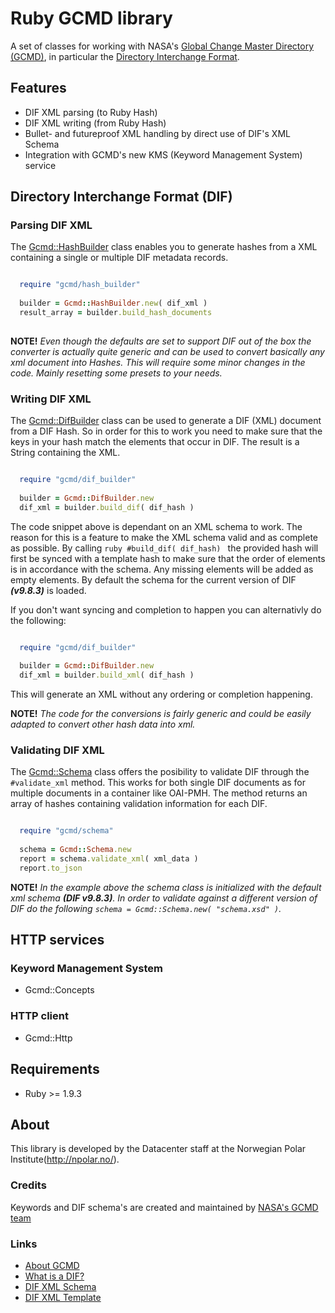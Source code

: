 # Ruby GCMD library
A set of classes for working with NASA's [Global Change Master Directory (GCMD)](http://gcmd.gsfc.nasa.gov/), in
particular the [Directory Interchange Format](http://gcmd.nasa.gov/User/difguide/).

## Features
* DIF XML parsing (to Ruby Hash)
* DIF XML writing (from Ruby Hash)
* Bullet- and futureproof XML handling by direct use of DIF's XML Schema
* Integration with GCMD's new KMS (Keyword Management System) service

## Directory Interchange Format (DIF)

### Parsing DIF XML

The [Gcmd::HashBuilder](https://github.com/npolar/gcmd/blob/master/lib/gcmd/hash_builder.rb) class enables you to generate hashes from a XML containing a single or
multiple DIF metadata records.

``` ruby

  require "gcmd/hash_builder"
 
  builder = Gcmd::HashBuilder.new( dif_xml )
  result_array = builder.build_hash_documents
  
```

**NOTE!** _Even though the defaults are set to support DIF out of the box the converter is actually quite generic
and can be used to convert basically any xml document into Hashes. This will require some minor changes
in the code. Mainly resetting some presets to your needs._


### Writing DIF XML

The [Gcmd::DifBuilder](https://github.com/npolar/gcmd/blob/master/lib/gcmd/dif_builder.rb) class can be used to generate a DIF (XML) document from a DIF Hash. So in order
for this to work you need to make sure that the keys in your hash match the elements that occur in
DIF. The result is a String containing the XML.

``` ruby

  require "gcmd/dif_builder"
  
  builder = Gcmd::DifBuilder.new
  dif_xml = builder.build_dif( dif_hash )

```

The code snippet above is dependant on an XML schema to work. The reason for this is a feature to make
the XML schema valid and as complete as possible. By calling ```ruby #build_dif( dif_hash) ``` the
provided hash will first be synced with a template hash to make sure that the order of elements is in
accordance with the schema. Any missing elements will be added as empty elements. By default the schema
for the current version of DIF ***(v9.8.3)*** is loaded.

If you don't want syncing and completion to happen you can alternativly do the following:

``` ruby

  require "gcmd/dif_builder"
  
  builder = Gcmd::DifBuilder.new
  dif_xml = builder.build_xml( dif_hash )

```

This will generate an XML without any ordering or completion happening.

**NOTE!**  _The code for the conversions is fairly generic and could be easily adapted to convert
other hash data into xml._

### Validating DIF XML

The [Gcmd::Schema](https://github.com/npolar/gcmd/blob/master/lib/gcmd/schema.rb) class offers the
posibility to validate DIF through the `#validate_xml` method. This works for both single DIF documents
as for multiple documents in a container like OAI-PMH. The method returns an array of hashes containing
validation information for each DIF.

``` ruby

  require "gcmd/schema"
  
  schema = Gcmd::Schema.new
  report = schema.validate_xml( xml_data )
  report.to_json

```

**NOTE!** _In the example above the schema class is initialized with the default xml schema
***(DIF v9.8.3)***. In order to validate against a different version of DIF do the following
`schema = Gcmd::Schema.new( "schema.xsd" )`._


## HTTP services

### Keyword Management System
* Gcmd::Concepts

### HTTP client
* Gcmd::Http

## Requirements
* Ruby >= 1.9.3

## About
This library is developed by the Datacenter staff at the Norwegian Polar Institute(http://npolar.no/).

### Credits

Keywords and DIF schema's are created and maintained by [NASA's GCMD team](http://gcmd.nasa.gov/Resources/valids/)

### Links

* [About GCMD](http://gcmd.nasa.gov/Aboutus/index.html)
* [What is a DIF?](http://gcmd.nasa.gov/User/difguide/whatisadif.html)
* [DIF XML Schema](http://gcmd.nasa.gov/Aboutus/xml/dif/dif.xsd)
* [DIF XML Template](http://gcmd.nasa.gov/Aboutus/xml/dif/DIF_XML_Template.xml)
